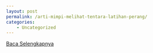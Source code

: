 ```yaml
---
layout: post
permalink: /arti-mimpi-melihat-tentara-latihan-perang/
categories:
    - Uncategorized
---
```


[Baca Selengkapnya](/01)